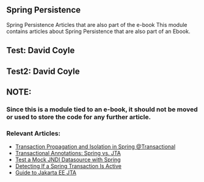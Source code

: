 ## Spring Persistence
Spring Persistence Articles that are also part of the e-book
This module contains articles about Spring Persistence that are also part of an Ebook.

## Test: David Coyle 

## Test2: David Coyle

## NOTE:
### Since this is a module tied to an e-book, it should not be moved or used to store the code for any further article.

### Relevant Articles: 
- [Transaction Propagation and Isolation in Spring @Transactional](https://www.baeldung.com/spring-transactional-propagation-isolation)
- [Transactional Annotations: Spring vs. JTA](https://www.baeldung.com/spring-vs-jta-transactional)
- [Test a Mock JNDI Datasource with Spring](https://www.baeldung.com/spring-mock-jndi-datasource)
- [Detecting If a Spring Transaction Is Active](https://www.baeldung.com/spring-transaction-active)
- [Guide to Jakarta EE JTA](https://www.baeldung.com/jee-jta)
